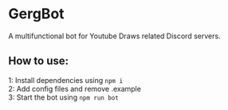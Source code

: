 # GergBot

A multifunctional bot for Youtube Draws related Discord servers.

## How to use:

1: Install dependencies using `npm i`<br>
2: Add config files and remove .example<br>
3: Start the bot using `npm run bot`
